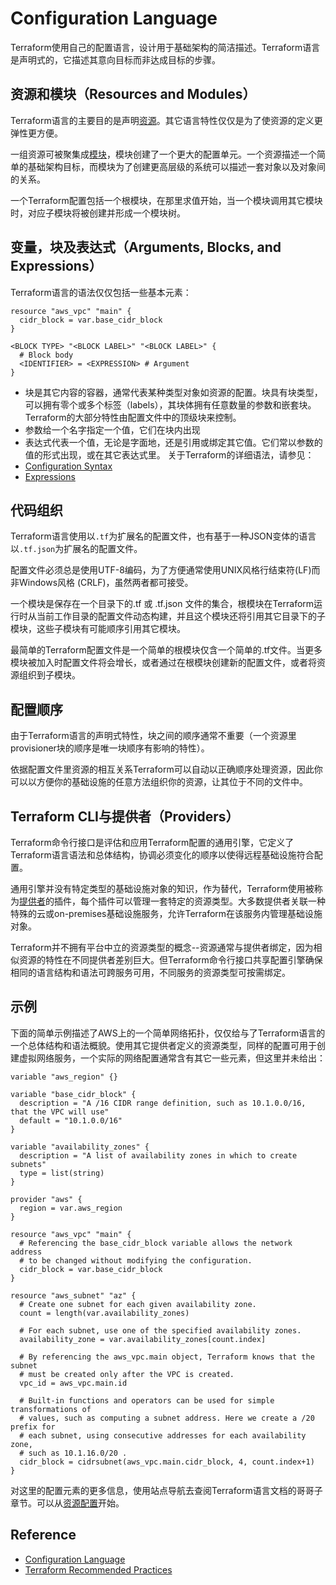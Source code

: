 # Configuration Language
Terraform使用自己的配置语言，设计用于基础架构的简洁描述。Terraform语言是声明式的，它描述其意向目标而非达成目标的步骤。
## 资源和模块（Resources and Modules）
Terraform语言的主要目的是声明[资源](https://www.terraform.io/docs/configuration/resources.html)。其它语言特性仅仅是为了使资源的定义更弹性更方便。

一组资源可被聚集成[模块](https://www.terraform.io/docs/configuration/modules.html)，模块创建了一个更大的配置单元。一个资源描述一个简单的基础架构目标，而模块为了创建更高层级的系统可以描述一套对象以及对象间的关系。

一个Terraform配置包括一个根模块，在那里求值开始，当一个模块调用其它模块时，对应子模块将被创建并形成一个模块树。
## 变量，块及表达式（Arguments, Blocks, and Expressions）
Terraform语言的语法仅仅包括一些基本元素：
```
resource "aws_vpc" "main" {
  cidr_block = var.base_cidr_block
}

<BLOCK TYPE> "<BLOCK LABEL>" "<BLOCK LABEL>" {
  # Block body
  <IDENTIFIER> = <EXPRESSION> # Argument
}
```
- 块是其它内容的容器，通常代表某种类型对象如资源的配置。块具有块类型，可以拥有零个或多个标签（labels），其块体拥有任意数量的参数和嵌套块。Terraform的大部分特性由配置文件中的顶级块来控制。
- 参数给一个名字指定一个值，它们在块内出现
- 表达式代表一个值，无论是字面地，还是引用或绑定其它值。它们常以参数的值的形式出现，或在其它表达式里。
关于Terraform的详细语法，请参见：
- [Configuration Syntax](https://www.terraform.io/docs/configuration/syntax.html)
- [Expressions](https://www.terraform.io/docs/configuration/expressions.html)
## 代码组织
Terraform语言使用以`.tf`为扩展名的配置文件，也有基于一种JSON变体的语言以`.tf.json`为扩展名的配置文件。

配置文件必须总是使用UTF-8编码，为了方便通常使用UNIX风格行结束符(LF)而非Windows风格 (CRLF)，虽然两者都可接受。

一个模块是保存在一个目录下的.tf 或 .tf.json 文件的集合，根模块在Terraform运行时从当前工作目录的配置文件动态构建，并且这个模块还将引用其它目录下的子模块，这些子模块有可能顺序引用其它模块。

最简单的Terraform配置文件是一个简单的根模块仅含一个简单的.tf文件。当更多模块被加入时配置文件将会增长，或者通过在根模块创建新的配置文件，或者将资源组织到子模块。
## 配置顺序
由于Terraform语言的声明式特性，块之间的顺序通常不重要（一个资源里provisioner块的顺序是唯一块顺序有影响的特性）。

依据配置文件里资源的相互关系Terraform可以自动以正确顺序处理资源，因此你可以以方便你的基础设施的任意方法组织你的资源，让其位于不同的文件中。
## Terraform CLI与提供者（Providers）
Terraform命令行接口是评估和应用Terraform配置的通用引擎，它定义了Terraform语言语法和总体结构，协调必须变化的顺序以使得远程基础设施符合配置。

通用引擎并没有特定类型的基础设施对象的知识，作为替代，Terraform使用被称为[提供者](https://www.terraform.io/docs/configuration/providers.html)的插件，每个插件可以管理一套特定的资源类型。大多数提供者关联一种特殊的云或on-premises基础设施服务，允许Terraform在该服务内管理基础设施对象。

Terraform并不拥有平台中立的资源类型的概念--资源通常与提供者绑定，因为相似资源的特性在不同提供者差别巨大。但Terraform命令行接口共享配置引擎确保相同的语言结构和语法可跨服务可用，不同服务的资源类型可按需绑定。
## 示例
下面的简单示例描述了AWS上的一个简单网络拓扑，仅仅给与了Terraform语言的一个总体结构和语法概貌。使用其它提供者定义的资源类型，同样的配置可用于创建虚拟网络服务，一个实际的网络配置通常含有其它一些元素，但这里并未给出：
```
variable "aws_region" {}

variable "base_cidr_block" {
  description = "A /16 CIDR range definition, such as 10.1.0.0/16, that the VPC will use"
  default = "10.1.0.0/16"
}

variable "availability_zones" {
  description = "A list of availability zones in which to create subnets"
  type = list(string)
}

provider "aws" {
  region = var.aws_region
}

resource "aws_vpc" "main" {
  # Referencing the base_cidr_block variable allows the network address
  # to be changed without modifying the configuration.
  cidr_block = var.base_cidr_block
}

resource "aws_subnet" "az" {
  # Create one subnet for each given availability zone.
  count = length(var.availability_zones)

  # For each subnet, use one of the specified availability zones.
  availability_zone = var.availability_zones[count.index]

  # By referencing the aws_vpc.main object, Terraform knows that the subnet
  # must be created only after the VPC is created.
  vpc_id = aws_vpc.main.id

  # Built-in functions and operators can be used for simple transformations of
  # values, such as computing a subnet address. Here we create a /20 prefix for
  # each subnet, using consecutive addresses for each availability zone,
  # such as 10.1.16.0/20 .
  cidr_block = cidrsubnet(aws_vpc.main.cidr_block, 4, count.index+1)
}
```
对这里的配置元素的更多信息，使用站点导航去查阅Terraform语言文档的哥哥子章节。可以从[资源配置](https://www.terraform.io/docs/configuration/resources.html)开始。

## Reference
- [Configuration Language](https://www.terraform.io/docs/configuration/index.html)
- [Terraform Recommended Practices](https://www.terraform.io/docs/cloud/guides/recommended-practices/index.html)